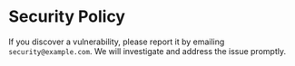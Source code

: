 # Security Policy

If you discover a vulnerability, please report it by emailing `security@example.com`.
We will investigate and address the issue promptly.

